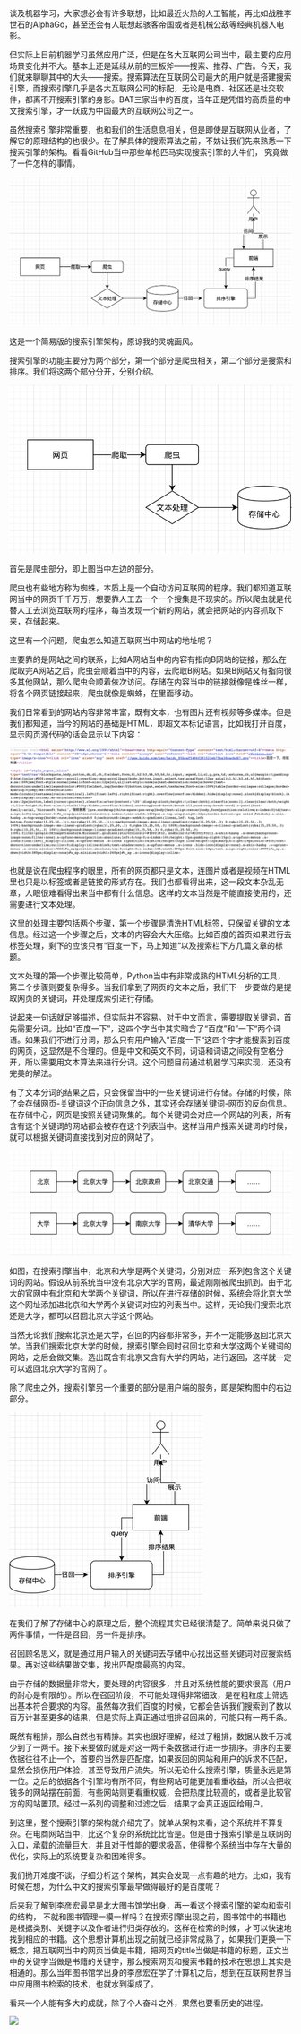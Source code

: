 谈及机器学习，大家想必会有许多联想，比如最近火热的人工智能，再比如战胜李世石的AlphaGo，甚至还会有人联想起骇客帝国或者是机械公敌等经典机器人电影。

但实际上目前机器学习虽然应用广泛，但是在各大互联网公司当中，最主要的应用场景变化并不大。基本上还是延续从前的三板斧——搜索、推荐、广告。今天，我们就来聊聊其中的大头——搜索。搜索算法在互联网公司最大的用户就是搭建搜索引擎，而搜索引擎几乎是各大互联网公司的标配，无论是电商、社区还是社交软件，都离不开搜索引擎的身影。BAT三家当中的百度，当年正是凭借的高质量的中文搜索引擎，才一跃成为中国最大的互联网公司之一。

虽然搜索引擎非常重要，也和我们的生活息息相关，但是即使是互联网从业者，了解它的原理结构的也很少。在了解具体的搜索算法之前，不妨让我们先来熟悉一下搜索引擎的架构。看看GitHub当中那些单枪匹马实现搜索引擎的大牛们， 究竟做了一件怎样的事情。

![](resources/06985F25E277638784D511709DB86F59.jpg)

这是一个简易版的搜索引擎架构，原谅我的灵魂画风。

搜索引擎的功能主要分为两个部分，第一个部分是爬虫相关，第二个部分是搜索和排序。我们将这两个部分分开，分别介绍。

![](resources/F54EC12D36BA113F066E7935992F0E45.jpg)

首先是爬虫部分，即上图当中左边的部分。

爬虫也有些地方称为蜘蛛，本质上是一个自动访问互联网的程序。我们都知道互联网当中的网页千千万万，想要靠人工去一个一个搜集是不现实的。所以爬虫就是代替人工去浏览互联网的程序，每当发现一个新的网站，就会把网站的内容抓取下来，存储起来。

这里有一个问题，爬虫怎么知道互联网当中网站的地址呢？

主要靠的是网站之间的联系，比如A网站当中的内容有指向B网站的链接，那么在爬取完A网站之后，爬虫会顺着当中的内容，去爬取B网站。如果B网站又有指向很多其他网站，那么爬虫会顺着依次访问。存储在内容当中的链接就像是蛛丝一样，将各个网页链接起来，爬虫就像是蜘蛛，在里面移动。

我们日常看到的网站内容非常丰富，既有文本，也有图片还有视频等多媒体。但是我们都知道，当今的网站的基础是HTML，即超文本标记语言，比如我打开百度，显示网页源代码的话会显示以下内容：

![](resources/35DE23DDDE7450FFD89ABE50562ADB2E.jpg)

也就是说在爬虫程序的眼里，所有的网页都只是文本，连图片或者是视频在HTML里也只是以标签或者是链接的形式存在。我们也都看得出来，这一段文本杂乱无章，人眼很难看得出来当中都有什么信息。这样的文本当然是不能直接使用的，还需要进行文本处理。

这里的处理主要包括两个步骤，第一个步骤是清洗HTML标签，只保留关键的文本信息。经过这一个步骤之后，文本的内容会大大压缩。比如百度的首页如果进行去标签处理，剩下的应该只有“百度一下，马上知道”以及搜索栏下方几篇文章的标题。

文本处理的第一个步骤比较简单，Python当中有非常成熟的HTML分析的工具，第二个步骤则要复杂得多。当我们拿到了网页的文本之后，我们下一步要做的是提取网页的关键词，并处理成索引进行存储。

说起来一句话就足够描述，但实际并不容易。对于中文而言，需要提取关键词，首先需要分词。比如“百度一下”，这四个字当中其实暗含了“百度”和”一下“两个词语。如果我们不进行分词，那么只有用户输入”百度一下“这四个字才能搜索到百度的网页，这显然是不合理的。但是中文和英文不同，词语和词语之间没有空格分开，所以需要用文本算法来进行分词。这个问题目前通过机器学习来实现，还没有完美的解法。

有了文本分词的结果之后，只会保留当中的一些关键词进行存储。存储的时候，除了会存储网页-关键词这个正向信息之外，其实还会存储关键词-网页的反向信息。在存储中心，网页是按照关键词聚集的。每个关键词会对应一个网站的列表，所有含有这个关键词的网站都会被存在这个列表当中。这样当用户搜索关键词的时候，就可以根据关键词直接找到对应的网站了。

![](resources/E8941898E05182CD7D0843B21E468271.jpg)

如图，在搜索引擎当中，北京和大学是两个关键词，分别对应一系列包含这个关键词的网站。假设从前系统当中没有北京大学的官网，最近刚刚被爬虫抓到。由于北大的官网中有北京和大学两个关键词，所以在进行存储的时候，系统会将北京大学这个网址添加进北京和大学两个关键词对应的列表当中。这样，无论我们搜索北京还是大学，都可以召回北京大学这个网站。

当然无论我们搜索北京还是大学，召回的内容都非常多，并不一定能够返回北京大学。当我们搜索北京大学的时候，搜索引擎会同时召回北京和大学这两个关键词的网站，之后会做交集。选出既含有北京又含有大学的网站，进行返回，这样就一定可以返回北京大学的官网了。

除了爬虫之外，搜索引擎另一个重要的部分是用户端的服务，即是架构图中的右边部分。

![](resources/DCFA4B8130D2A273897E5088C3EB18A9.jpg)

在我们了解了存储中心的原理之后，整个流程其实已经很清楚了。简单来说只做了两件事情，一件是召回，另一件是排序。

召回顾名思义，就是通过用户输入的关键词去存储中心找出这些关键词对应搜索结果。再对这些结果做交集，找出匹配度最高的内容。

由于存储的数据量非常大，要处理的内容很多，并且对系统性能的要求很高（用户的耐心是有限的）。所以在召回阶段，不可能处理得非常细致，是在粗粒度上筛选出基本符合要求的内容。虽然每次我们百度的时候，它都会告诉我们搜索到了数以百万计甚至更多的结果，但是实际上真正通过粗排召回来的，可能只有一两千条。

既然有粗排，那么自然也有精排。其实也很好理解，经过了粗排，数据从数千万减少到了一两千。接下来要做的就是对这一两千条数据进行进一步排序。排序的主要依据往往不止一个，首要的当然是匹配度，如果返回的网站和用户的诉求不匹配，显然会损伤用户体验，甚至导致用户流失。所以无论什么搜索引擎，质量永远是第一位。之后的依据各个引擎均有所不同，有些网站可能更加看重收益，所以会把收钱多的网站摆在前面，有些网站则更看重权威，会把热度比较高的，或者是比较官方的网站置顶。经过一系列的调整和过滤之后，结果才会真正返回给用户。

到这里，整个搜索引擎的架构就介绍完了。就单从架构来看，这个系统并不算复杂。在电商网站当中，比这个复杂的系统比比皆是。但是由于搜索引擎是互联网的入口，承载的流量巨大，并且对于性能的要求极高，使得整个系统当中存在大量的优化，实际上的系统要复杂和困难得多。

我们抛开难度不谈，仔细分析这个架构，其实会发现一点有趣的地方。比如，我有时候在想，为什么中文的搜索引擎最早做得最好的是百度呢？

后来我了解到李彦宏最早是北大图书馆学出身，再一看这个搜索引擎的架构和索引的结构， 不就和图书管理一模一样吗？在搜索引擎出现之前，图书馆中的书籍也是根据类别、关键字以及作者进行归类存放的。这样在检索的时候，才可以快速地找到相应的书籍。这个思想计算机出现之前就已经非常成熟了，如果我们更换一下概念，把互联网当中的网页当做是书籍，把网页的title当做是书籍的标题，正文当中的关键字当做是书籍的关键字，那么搜索网页和搜索书籍的技术在思想上其实是相通的。那么当年图书馆学出身的李彦宏在学了计算机之后，想到在互联网世界当中应用图书检索的技术，也就水到渠成了。

看来一个人能有多大的成就，除了个人奋斗之外，果然也要看历史的进程。

![](https://tva1.sinaimg.cn/large/007S8ZIlgy1gf3ak9b69aj3076076dgg.jpg)